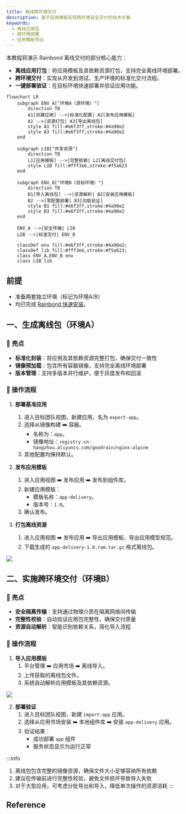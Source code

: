 ```yaml
---
title: 离线跨环境交付
description: 基于应用模板实现跨环境安全交付的技术方案
keywords:
  - 离线应用包
  - 跨环境部署
  - 应用模板导出
---
```


本教程将演示 Rainbond 离线交付的部分核心能力：

- **离线应用打包**：将应用模板及其依赖资源打包，支持完全离线环境部署。
- **跨环境交付**：实现从开发到测试、生产环境的标准化交付流程。
- **一键部署验证**：在目标环境快速部署并验证应用功能。

```mermaid
flowchart LR
    subgraph ENV_A["环境A（源环境）"]
        direction TB
        A1[创建应用] -->|标准化配置| A2[发布应用模板]
        A2 -->|资源打包| A3[导出离线包]
        style A1 fill:#e6f3ff,stroke:#4a90e2
        style A3 fill:#e6f3ff,stroke:#4a90e2
    end

    subgraph LIB["共享资源"]
        direction TB
        L1[应用模板] -->|完整依赖| L2[离线交付包]
        style LIB fill:#fff3e6,stroke:#f5a623
    end

    subgraph ENV_B["环境B（目标环境）"]
        direction TB
        B1[导入离线包] -->|资源解析| B2[安装应用模板]
        B2 -->|零配置部署| B3[功能验证]
        style B1 fill:#e6f3ff,stroke:#4a90e2
        style B3 fill:#e6f3ff,stroke:#4a90e2
    end

    ENV_A -->|安全传输| LIB
    LIB -->|标准交付| ENV_B

    classDef env fill:#e6f3ff,stroke:#4a90e2;
    classDef lib fill:#fff3e6,stroke:#f5a623;
    class ENV_A,ENV_B env
    class LIB lib
```

## 前提

- 准备两套独立环境（标记为环境A/B）
- 均已完成 [Rainbond 快速安装](/docs/quick-start/quick-install)。

## 一、生成离线包（环境A）

### 🚀 亮点

- **标准化封装**：将应用及其依赖资源完整打包，确保交付一致性
- **镜像预加载**：包含所有容器镜像，支持完全离线环境部署
- **版本管理**：支持多版本并行维护，便于灰度发布和回滚

### 🧩 操作流程

1. **部署基准应用**
    1. 进入目标团队视图，新建应用，名为 `export-app`。
    2. 选择从镜像构建 ➡️ 容器。
        - 名称为：`app`。
        - 镜像地址：`registry.cn-hangzhou.aliyuncs.com/goodrain/nginx:alpine`
    3. 其他配置均保持默认。

2. **发布应用模板**
    1. 进入应用视图 ➡️ 发布应用 ➡️ 发布到组件库。
    2. 新建应用模板：
        - 模板名称：`app-delivery`。
        - 版本号：`1.0`。
    3. 确认发布。

3. **打包离线资源**
    1. 进入应用视图 ➡️ 发布应用 ➡️ 导出应用模板，导出应用模型规范。
    2. 下载生成的 `app-delivery-1.0.ram.tar.gz` 格式离线包。

![](/docs/tutorial/app-template-offline/export-app.png)

## 二、实施跨环境交付（环境B）

### 🚀 亮点

- **安全隔离传输**：支持通过物理介质在隔离网络间传输
- **完整性校验**：自动验证应用包完整性，确保交付质量
- **资源自动解析**：智能识别依赖关系，简化导入流程

### 🧩 操作流程

1. **导入应用模板**
    1. 平台管理 ➡️ 应用市场 ➡️ 离线导入。
    2. 上传获取的离线包文件。
    3. 系统自动解析应用模板及其依赖资源。

![](/docs/tutorial/app-template-offline/import-app.png)

2. **部署验证**
    1. 进入目标团队视图，新建 `import-app` 应用。
    2. 选择从应用市场安装 ➡️ 本地组件库 ➡️ 安装 `app-delivery` 应用。
    3. 验证结果：
        - 成功部署 `app` 组件
        - 服务状态显示为运行正常

:::info

1. 离线包包含完整的镜像资源，确保文件大小足够容纳所有依赖
2. 建议在传输前进行完整性校验，避免文件损坏导致导入失败
3. 对于大型应用，可考虑分批导出和导入，降低单次操作的资源消耗
    :::

## Reference
